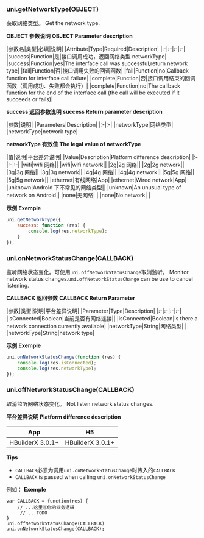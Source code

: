 ### uni.getNetworkType(OBJECT)
获取网络类型。
Get the network type.

**OBJECT 参数说明**
**OBJECT Parameter description**

|参数名|类型|必填|说明|
|Attribute|Type|Required|Description|
|:-|:-|:-|:-|
|success|Function|是|接口调用成功，返回网络类型 networkType|
|success|Function|yes|The interface call was successful,return network type|
|fail|Function|否|接口调用失败的回调函数|
|fail|Function|no|Callback function for interface call failure|
|complete|Function|否|接口调用结束的回调函数（调用成功、失败都会执行）|
|complete|Function|no|The callback function for the end of the interface call (the call will be executed if it succeeds or fails)|

**success 返回参数说明**
**success Return parameter description**

|参数|说明|
|Parameters|Description|
|:-|:-|
|networkType|网络类型|
|networkType|network type|

**networkType 有效值**
**The legal value of networkType**

|值|说明|平台差异说明|
|Value|Description|Platform difference description|
|:-|:-|:-|
|wifi|wifi 网络||
|wifi|wifi network||
|2g|2g 网络||
|2g|2g network||
|3g|3g 网络||
|3g|3g network||
|4g|4g 网络||
|4g|4g network||
|5g|5g 网络||
|5g|5g network||
|ethernet|有线网络|App|
|ethernet|Wired network|App|
|unknown|Android 下不常见的网络类型||
|unknown|An unusual type of network on Android||
|none|无网络|&nbsp;|
|none|No network|&nbsp;|

**示例**
**Exemple**

```javascript
uni.getNetworkType({
	success: function (res) {
		console.log(res.networkType);
	}
});
```

### uni.onNetworkStatusChange(CALLBACK)
监听网络状态变化。可使用`uni.offNetworkStatusChange`取消监听。
Monitor network status changes.`uni.offNetworkStatusChange` can be use to cancel listening.

**CALLBACK 返回参数**
**CALLBACK Return Parameter**

|参数|类型|说明|平台差异说明|
|Parameter|Type|Description|
|:-|:-|:-|:-|
|isConnected|Boolean|当前是否有网络连接||
|isConnected|Boolean|Is there a network connection currently available|
|networkType|String|网络类型|&nbsp;|
|networkType|String|network type|

**示例**
**Exemple**

```javascript
uni.onNetworkStatusChange(function (res) {
	console.log(res.isConnected);
	console.log(res.networkType);
});
```

### uni.offNetworkStatusChange(CALLBACK)
取消监听网络状态变化。
Not listen network status changes.

**平台差异说明**
**Platform difference description**

|App|H5|
|:-:|:-:|
|HBuilderX 3.0.1+|HBuilderX 3.0.1+|

**Tips**
- `CALLBACK`必须为调用`uni.onNetworkStatusChange`时传入的`CALLBACK`
- `CALLBACK` is passed when calling `uni.onNetworkStatusChange`

例如：
**Exemple**

```
var CALLBACK = function(res) {
    // ...这里写你的业务逻辑
	 // ...TODO
}
uni.offNetworkStatusChange(CALLBACK)
uni.onNetworkStatusChange(CALLBACK);
```